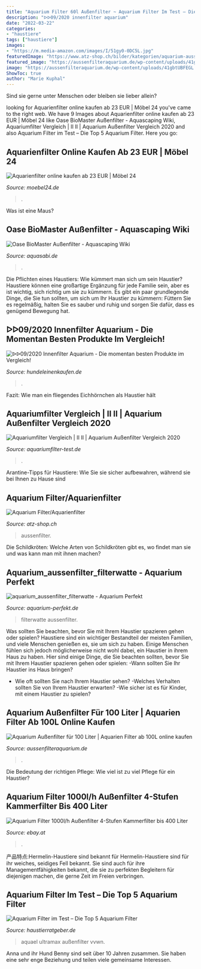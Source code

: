 ```yaml
---
title: "Aquarium Filter 60l Außenfilter ~ Aquarium Filter Im Test – Die Top 5 Aquarium Filter"
description: "ᐅᐅ09/2020 innenfilter aquarium"
date: "2022-03-22"
categories:
- "haustiere"
tags: ["haustiere"]
images:
- "https://m.media-amazon.com/images/I/51gy0-0DC5L.jpg"
featuredImage: "https://www.atz-shop.ch/bilder/kategorien/aquarium-aussenfilter.jpg"
featured_image: "https://aussenfilteraquarium.de/wp-content/uploads/41gbtUBFEGL.jpg"
image: "https://aussenfilteraquarium.de/wp-content/uploads/41gbtUBFEGL.jpg"
ShowToc: true
author: "Marie Kuphal"
---
```



Sind sie gerne unter Menschen oder bleiben sie lieber allein?

	

		
looking for Aquarienfilter online kaufen ab 23 EUR | Möbel 24 you've came to the right web. We have 9 Images about Aquarienfilter online kaufen ab 23 EUR | Möbel 24 like Oase BioMaster Außenfilter - Aquascaping Wiki, Aquariumfilter Vergleich | II II | Aquarium Außenfilter Vergleich 2020 and also Aquarium Filter im Test – Die Top 5 Aquarium Filter. Here you go:
		
    
## Aquarienfilter Online Kaufen Ab 23 EUR | Möbel 24

<img loading=lazy src="https://www.moebel24.de/images/product/eheim-aquariumfilter-innenfilter-biopower-b-h-l-12-cm-x-21-5-10-6-grau-aquarium-filter-aquaristik-tierbedarf-baur-6f5d35753eb09183657403d7328bcf0e-1-298w.jpg" onerror="this.onerror=null;this.src='https://tse1.mm.bing.net/th?id=OIP.kpzN39eES0F973FsyW1XJAAAAA&amp;pid=15.1';" alt="Aquarienfilter online kaufen ab 23 EUR | Möbel 24">

_Source: moebel24.de_

>. 

	

Was ist eine Maus?

    
## Oase BioMaster Außenfilter - Aquascaping Wiki

<img loading=lazy src="https://www.aquasabi.de/vcdn/images/item/zoom/yUuB18zwlK/oase-biomaster-aussenfilter#01.jpg" onerror="this.onerror=null;this.src='https://tse4.mm.bing.net/th?id=OIP.RdhhY0DE9DCR_2KIR9EQ6gHaHm&amp;pid=15.1';" alt="Oase BioMaster Außenfilter - Aquascaping Wiki">

_Source: aquasabi.de_

>. 

	

Die Pflichten eines Haustiers: Wie kümmert man sich um sein Haustier?
Haustiere können eine großartige Ergänzung für jede Familie sein, aber es ist wichtig, sich richtig um sie zu kümmern. Es gibt ein paar grundlegende Dinge, die Sie tun sollten, um sich um Ihr Haustier zu kümmern: Füttern Sie es regelmäßig, halten Sie es sauber und ruhig und sorgen Sie dafür, dass es genügend Bewegung hat.

    
## ᐅᐅ09/2020 Innenfilter Aquarium - Die Momentan Besten Produkte Im Vergleich!

<img loading=lazy src="https://m.media-amazon.com/images/I/51gy0-0DC5L.jpg" onerror="this.onerror=null;this.src='https://tse3.mm.bing.net/th?id=OIP.DBHnAfo25ZLtoHPTt2S6wgHaHa&amp;pid=15.1';" alt="ᐅᐅ09/2020 Innenfilter Aquarium - Die momentan besten Produkte im Vergleich!">

_Source: hundeleinenkaufen.de_

>. 

	

Fazit: Wie man ein fliegendes Eichhörnchen als Haustier hält

    
## Aquariumfilter Vergleich | II II | Aquarium Außenfilter Vergleich 2020

<img loading=lazy src="https://aquariumfilter-test.de/wp-content/uploads/2016/02/61JP6Lb7KL._SL1300_.jpg" onerror="this.onerror=null;this.src='https://tse2.mm.bing.net/th?id=OIP.TWYvpzAkFV4TCAVtKbL81gHaMC&amp;pid=15.1';" alt="Aquariumfilter Vergleich | II II | Aquarium Außenfilter Vergleich 2020">

_Source: aquariumfilter-test.de_

>. 

	

Arantine-Tipps für Haustiere: Wie Sie sie sicher aufbewahren, während sie bei Ihnen zu Hause sind

    
## Aquarium Filter/Aquarienfilter

<img loading=lazy src="https://www.atz-shop.ch/bilder/kategorien/aquarium-aussenfilter.jpg" onerror="this.onerror=null;this.src='https://tse3.mm.bing.net/th?id=OIP.DVMWovP9_P8WQ94owntCKQAAAA&amp;pid=15.1';" alt="Aquarium Filter/Aquarienfilter">

_Source: atz-shop.ch_

>aussenfilter. 

	

Die Schildkröten: Welche Arten von Schildkröten gibt es, wo findet man sie und was kann man mit ihnen machen?

    
## Aquarium_aussenfilter_filterwatte - Aquarium Perfekt

<img loading=lazy src="http://aquarium-perfekt.de/wp-content/uploads/2016/02/aquarium_aussenfilter_filterwatte.jpg" onerror="this.onerror=null;this.src='https://tse1.mm.bing.net/th?id=OIP.jx-WcTNWXQIbNLdgry9b2wHaFj&amp;pid=15.1';" alt="aquarium_aussenfilter_filterwatte - Aquarium Perfekt">

_Source: aquarium-perfekt.de_

>filterwatte aussenfilter. 

	

Was sollten Sie beachten, bevor Sie mit Ihrem Haustier spazieren gehen oder spielen?
Haustiere sind ein wichtiger Bestandteil der meisten Familien, und viele Menschen genießen es, sie um sich zu haben. Einige Menschen fühlen sich jedoch möglicherweise nicht wohl dabei, ein Haustier in ihrem Haus zu haben. Hier sind einige Dinge, die Sie beachten sollten, bevor Sie mit Ihrem Haustier spazieren gehen oder spielen:
-Wann sollten Sie Ihr Haustier ins Haus bringen?
- Wie oft sollten Sie nach Ihrem Haustier sehen?
-Welches Verhalten sollten Sie von Ihrem Haustier erwarten?
-Wie sicher ist es für Kinder, mit einem Haustier zu spielen?

    
## Aquarium Außenfilter Für 100 Liter | Aquarien Filter Ab 100L Online Kaufen

<img loading=lazy src="https://aussenfilteraquarium.de/wp-content/uploads/41gbtUBFEGL.jpg" onerror="this.onerror=null;this.src='https://tse1.mm.bing.net/th?id=OIP.ue4iIeysxO_ZVJ_HfSjXCwHaHa&amp;pid=15.1';" alt="Aquarium Außenfilter für 100 Liter | Aquarien Filter ab 100L online kaufen">

_Source: aussenfilteraquarium.de_

>. 

	

Die Bedeutung der richtigen Pflege: Wie viel ist zu viel Pflege für ein Haustier?

    
## Aquarium Filter 1000l/h Außenfilter 4-Stufen Kammerfilter Bis 400 Liter

<img loading=lazy src="https://glocalshipping.com/Ebay-Tier/upload/DownloadEbayImage/1268/20170728/1268/Ebay-Tiercf4abc60-aa3a-42dc-96c8-7e6e1e0a3058.jpg" onerror="this.onerror=null;this.src='https://tse3.mm.bing.net/th?id=OIP.2O0_BFMhkkYBJamCXRjcsAHaHa&amp;pid=15.1';" alt="Aquarium Filter 1000l/h Außenfilter 4-Stufen Kammerfilter bis 400 Liter">

_Source: ebay.at_

>. 

	

产品特点:Hermelin-Haustiere sind bekannt für
Hermelin-Haustiere sind für ihr weiches, seidiges Fell bekannt. Sie sind auch für ihre Managementfähigkeiten bekannt, die sie zu perfekten Begleitern für diejenigen machen, die gerne Zeit im Freien verbringen.

    
## Aquarium Filter Im Test – Die Top 5 Aquarium Filter

<img loading=lazy src="https://www.haustierratgeber.de/test/wp-content/uploads/2021/07/aquael-120666-filter-ultramax-2000-schwarz-6608-g-1.jpg" onerror="this.onerror=null;this.src='https://tse1.mm.bing.net/th?id=OIP.oL0CeVB6amPfPLKEEJYvcgAAAA&amp;pid=15.1';" alt="Aquarium Filter im Test – Die Top 5 Aquarium Filter">

_Source: haustierratgeber.de_

>aquael ultramax außenfilter vvwn. 

	

Anna und ihr Hund Benny sind seit über 10 Jahren zusammen. Sie haben eine sehr enge Beziehung und teilen viele gemeinsame Interessen.

